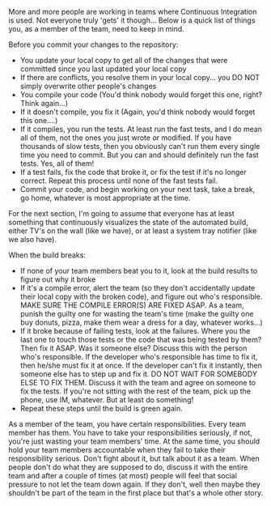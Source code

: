 More and more people are working in teams where Continuous Integration is used.  Not everyone truly 'gets' it though... Below is a quick list of things you, as a member of the team, need to keep in mind.

Before you commit your changes to the repository:

- You update your local copy to get all of the changes that were committed since you last updated your local copy
- If there are conflicts, you resolve them in your local copy... you DO NOT simply overwrite other people's changes
- You compile your code (You'd think nobody would forget this one, right? Think again...)
- If it doesn't compile, you fix it (Again, you'd think nobody would forget this one....)
- If it compiles, you run the tests.  At least run the fast tests, and I do mean all of them, not the ones you just wrote or modified.  If you have thousands of slow tests, then you obviously can't run them every single time you need to commit.  But you can and should definitely run the fast tests. Yes, all of them!
- If a test fails, fix the code that broke it, or fix the test if it's no longer correct.  Repeat this process until none of the fast tests fail.
- Commit your code, and begin working on your next task, take a break, go home, whatever is most appropriate at the time.

For the next section, I'm going to assume that everyone has at least something that continuously visualizes the state of the automated build, either TV's on the wall (like we have), or at least a system tray notifier (like we also have).

When the build breaks:

- If none of your team members beat you to it, look at the build results to figure out why it broke
- If it's a compile error, alert the team (so they don't accidentally update their local copy with the broken code), and figure out who's responsible.  MAKE SURE THE COMPILE ERROR(S) ARE FIXED ASAP.  As a team, punish the guilty one for wasting the team's time (make the guilty one buy donuts, pizza, make them wear a dress for a day, whatever works...)
- If it broke because of failing tests, look at the failures.  Where you the last one to touch those tests or the code that was being tested by them? Then fix it ASAP.  Was it someone else?  Discuss this with the person who's responsible.  If the developer who's responsible has time to fix it, then he/she must fix it at once.  If the developer can't fix it instantly, then someone else has to step up and fix it.  DO NOT WAIT FOR SOMEBODY ELSE TO FIX THEM.  Discuss it with the team and agree on someone to fix the tests.  If you're not sitting with the rest of the team, pick up the phone, use IM, whatever.  But at least do something!
- Repeat these steps until the build is green again.

As a member of the team, you have certain responsibilities.  Every team member has them.  You have to take your responsibilities seriously, if not, you're just wasting your team members' time.  At the same time, you should hold your team members accountable when they fail to take their responsibility serious.  Don't fight about it, but talk about it as a team.  When people don't do what they are supposed to do, discuss it with the entire team and after a couple of times (at most) people will feel that social pressure to not let the team down again.  If they don't, well then maybe they shouldn't be part of the team in the first place but that's a whole other story. 
